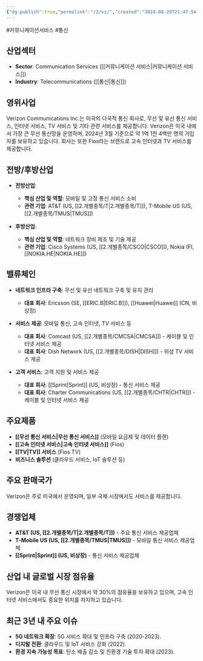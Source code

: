 ```yaml
---
{"dg-publish":true,"permalink":"/2/vz/","created":"2024-08-29T21:47:54.796+09:00","updated":"2025-07-29T21:37:05.373+09:00"}
---
```


#커뮤니케이션서비스 #통신

## 산업섹터

- **Sector**: Communication Services ([[커뮤니케이션 서비스\|커뮤니케이션 서비스]])
- **Industry**: Telecommunications ([[통신\|통신]])

## 영위사업

Verizon Communications Inc.는 미국의 다국적 통신 회사로, 무선 및 유선 통신 서비스, 인터넷 서비스, TV 서비스 및 기타 관련 서비스를 제공합니다. Verizon은 미국 내에서 가장 큰 무선 통신망을 운영하며, 2024년 3월 기준으로 약 1억 1천 4백만 명의 가입자를 보유하고 있습니다. 회사는 또한 Fios라는 브랜드로 고속 인터넷과 TV 서비스를 제공합니다.

## 전방/후방산업

- **전방산업**:
    
    - **핵심 산업 및 역할**: 모바일 및 고정 통신 서비스 소비
    - **관련 기업**: AT&T (US, [[2.개별종목/T\|2.개별종목/T]]), T-Mobile US (US, [[2.개별종목/TMUS\|TMUS]])
    
- **후방산업**:
    
    - **핵심 산업 및 역할**: 네트워크 장비 제조 및 기술 제공
    - **관련 기업**: Cisco Systems (US, [[2.개별종목/CSCO\|CSCO]]), Nokia (FI, [[NOKIA.HE\|NOKIA.HE]])
    

## 밸류체인

- **네트워크 인프라 구축**: 무선 및 유선 네트워크 구축 및 유지 관리
    
    - **대표 회사**: Ericsson (SE, [[ERIC.B\|ERIC.B]]), [[Huawei\|Huawei]] (CN, 비상장)
    
- **서비스 제공**: 모바일 통신, 고속 인터넷, TV 서비스 등
    
    - **대표 회사**: Comcast (US, [[2.개별종목/CMCSA\|CMCSA]]) - 케이블 및 인터넷 서비스 제공
    - **대표 회사**: Dish Network (US, [[2.개별종목/DISH\|DISH]]) - 위성 TV 서비스 제공
    
- **고객 서비스**: 고객 지원 및 서비스 제공
    
    - **대표 회사**: [[Sprint\|Sprint]] (US, 비상장) - 통신 서비스 제공
    - **대표 회사**: Charter Communications (US, [[2.개별종목/CHTR\|CHTR]]) - 케이블 및 인터넷 서비스 제공
    

## 주요제품

- **[[무선 통신 서비스\|무선 통신 서비스]]** (모바일 요금제 및 데이터 플랜)
- **[[고속 인터넷 서비스\|고속 인터넷 서비스]]** (Fios)
- **[[TV\|TV]] 서비스** (Fios TV)
- **비즈니스 솔루션** (클라우드 서비스, IoT 솔루션 등)

## 주요 판매국가

Verizon은 주로 미국에서 운영되며, 일부 국제 시장에서도 서비스를 제공합니다.

## 경쟁업체

- **AT&T (US, [[2.개별종목/T\|2.개별종목/T]])** - 주요 통신 서비스 제공업체
- **T-Mobile US (US, [[2.개별종목/TMUS\|TMUS]])** - 모바일 통신 서비스 제공업체
- **[[Sprint\|Sprint]] (US, 비상장)** - 통신 서비스 제공업체

## 산업 내 글로벌 시장 점유율

Verizon은 미국 내 무선 통신 시장에서 약 30%의 점유율을 보유하고 있으며, 고속 인터넷 서비스에서도 중요한 위치를 차지하고 있습니다.

## 최근 3년 내 주요 이슈

- **5G 네트워크 확장**: 5G 서비스 확대 및 인프라 구축 (2020-2023).
- **디지털 전환**: 클라우드 및 IoT 서비스 강화 (2022).
- **환경 지속 가능성 목표**: 탄소 배출 감소 및 친환경 기술 투자 확대 (2023).